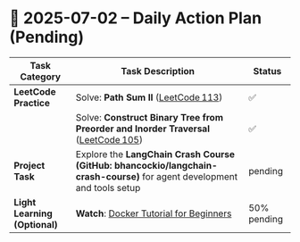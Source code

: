 # 📌 2025-07-02 – Daily Action Plan (Pending)

| Task Category                 | Task Description                                                                                                                                                                | Status |
| ----------------------------- | ------------------------------------------------------------------------------------------------------------------------------------------------------------------------------- | ------ |
| **LeetCode Practice**         | Solve: **Path Sum II** ([LeetCode 113](https://leetcode.com/problems/path-sum-ii/))                                                                                             | ✅      |
|                               | Solve: **Construct Binary Tree from Preorder and Inorder Traversal** ([LeetCode 105](https://leetcode.com/problems/construct-binary-tree-from-preorder-and-inorder-traversal/)) | ✅      |
| **Project Task**              | Explore the **LangChain Crash Course (GitHub: bhancockio/langchain-crash-course)** for agent development and tools setup                                                        | pending      |
| **Light Learning (Optional)** | **Watch**: [Docker Tutorial for Beginners](https://www.youtube.com/watch?v=b0HMimUb4f0)                                                          | 50% pending      |
